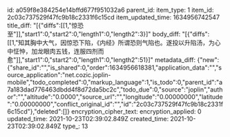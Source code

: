 id: a059f8e384254e14bffd677f951032a6
parent_id: 
item_type: 1
item_id: 2c03c737529f47fc9b18c2331f6c15cd
item_updated_time: 1634956742547
title_diff: "[{\"diffs\":[[1,\"惊恐至\"]],\"start1\":0,\"start2\":0,\"length1\":0,\"length2\":3}]"
body_diff: "[{\"diffs\":[[1,\"知其胸中大气，因惊恐下陷，《内经》所谓恐则气陷也。遂投以升陷汤，为心中怔忡，加龙眼肉五钱，连服四剂而愈\"]],\"start1\":0,\"start2\":0,\"length1\":0,\"length2\":51}]"
metadata_diff: {"new":{"share_id":"","is_shared":0,"order":1634956618381,"application_data":"","source_application":"net.cozic.joplin-mobile","todo_completed":0,"markup_language":1,"is_todo":0,"parent_id":"a7a183dad776463dbdd4f8d72da5bc2c","todo_due":0,"source":"joplin","author":"","altitude":"0.0000","source_url":"","longitude":"0.00000000","latitude":"0.00000000","conflict_original_id":"","id":"2c03c737529f47fc9b18c2331f6c15cd"},"deleted":[]}
encryption_cipher_text: 
encryption_applied: 0
updated_time: 2021-10-23T02:39:02.849Z
created_time: 2021-10-23T02:39:02.849Z
type_: 13